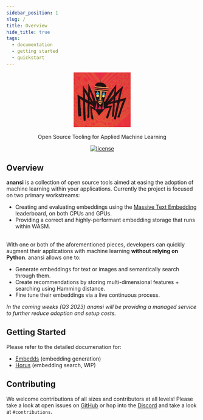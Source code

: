 ```yaml
---
sidebar_position: 1
slug: /
title: Overview
hide_title: true
tags:
  - documentation
  - getting started
  - quickstart
---
```


<div align="center">
<img width="150" src="/img/anansi.jpg" />
</div>
<div align="center">
<p>
Open Source Tooling for Applied Machine Learning

[![license](https://img.shields.io/badge/license-Apache_2.0-red.svg)](https://github.com/infrawhispers/anansi/blob/HEAD/LICENSE)

</p>
</div>

<div>
<p align="center">

</p>
</div>

## Overview

<p>
<b>anansi</b> is a collection of open source tools aimed at easing the adoption of machine learning within your applications. Currently
the project is focused on two primary workstreams:
<br/>
</p>
<ul>
<li>Creating and evaluating embeddings using the <a href="https://huggingface.co/spaces/mteb/leaderboard" target="_blank">Massive Text Embedding</a> leaderboard, on both CPUs and GPUs.</li>
<li>Providing a correct and highly-performant embedding storage that runs within WASM.</li>
</ul>
<br/>
With one or both of the aforementioned pieces, developers can quickly augment their applications with machine learning <b>without relying on Python</b>. anansi allows one to:

<ul>
<li>Generate embeddings for text or images and semantically search through them.</li>
<li>Create recommendations by storing multi-dimensional features + searching using Hamming distance.</li>
<li>Fine tune their embeddings via a live continuous process.</li>
</ul>

<i>In the coming weeks (Q3 2023) anansi will be providing a managed service to further reduce adoption and setup costs.</i>

## Getting Started

Please refer to the detailed documenation for:

<ul>
<li><a href="/embedds/getting-started" target="_blank">Embedds</a> (embedding generation)</li>
<li><a href="https://github.com/infrawhispers/anansi/tree/main/core" target="_blank">Horus</a> (embedding search, WIP)</li>
</ul>

## Contributing

We welcome contributions of all sizes and contributors at all levels!
Please take a look at open issues on <a href="https://github.com/infrawhispers/anansi">GitHub</a> or hop into the <a href="https://discord.gg/xNyytmxrWh">Discord</a> and take a look at `#contributions`.
